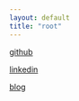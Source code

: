 ```yaml
---
layout: default
title: "root"
---
```


[github](https://github.com/cb4d)

[linkedin](https://www.linkedin.com/in/connor-b-ford/)

[blog](/blog)

